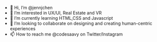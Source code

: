 - 👋 Hi, I’m @jennjchen
- 👀 I’m interested in UX/UI, Real Estate and VR
- 🌱 I’m currently learning HTML,CSS and Javascript
- 💞️ I’m looking to collaborate on designing and creating human-centric experiences
- 📫 How to reach me @codesaavy on Twitter/Instagram

<!---
jennjchen/jennjchen is a ✨ special ✨ repository because its `README.md` (this file) appears on your GitHub profile.
You can click the Preview link to take a look at your changes.
--->
